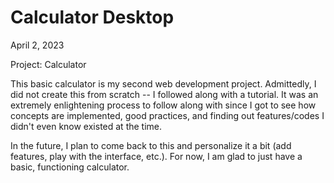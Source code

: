 # Calculator Desktop

April 2, 2023

Project: Calculator

This basic calculator is my second web development project. Admittedly, I did not create this from scratch -- I followed along with a tutorial.
It was an extremely enlightening process to follow along with since I got to see how concepts are implemented, good practices, and finding
out features/codes I didn't even know existed at the time.

In the future, I plan to come back to this and personalize it a bit (add features, play with the interface, etc.). For now, I am glad
to just have a basic, functioning calculator.
